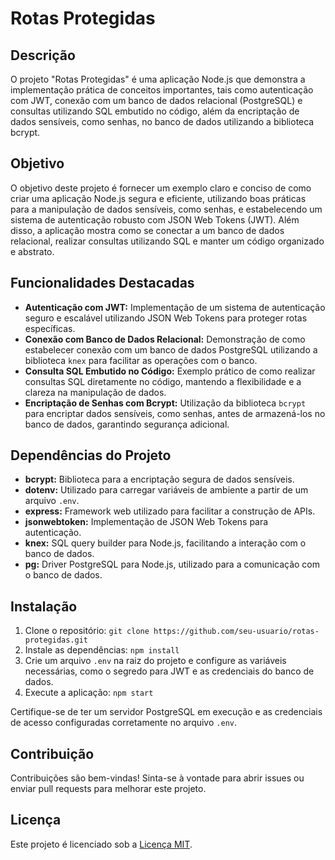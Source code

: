 # Rotas Protegidas

## Descrição
O projeto "Rotas Protegidas" é uma aplicação Node.js que demonstra a implementação prática de conceitos importantes, tais como autenticação com JWT, conexão com um banco de dados relacional (PostgreSQL) e consultas utilizando SQL embutido no código, além da encriptação de dados sensíveis, como senhas, no banco de dados utilizando a biblioteca bcrypt.

## Objetivo
O objetivo deste projeto é fornecer um exemplo claro e conciso de como criar uma aplicação Node.js segura e eficiente, utilizando boas práticas para a manipulação de dados sensíveis, como senhas, e estabelecendo um sistema de autenticação robusto com JSON Web Tokens (JWT). Além disso, a aplicação mostra como se conectar a um banco de dados relacional, realizar consultas utilizando SQL e manter um código organizado e abstrato.

## Funcionalidades Destacadas
- **Autenticação com JWT:** Implementação de um sistema de autenticação seguro e escalável utilizando JSON Web Tokens para proteger rotas específicas.
- **Conexão com Banco de Dados Relacional:** Demonstração de como estabelecer conexão com um banco de dados PostgreSQL utilizando a biblioteca `knex` para facilitar as operações com o banco.
- **Consulta SQL Embutido no Código:** Exemplo prático de como realizar consultas SQL diretamente no código, mantendo a flexibilidade e a clareza na manipulação de dados.
- **Encriptação de Senhas com Bcrypt:** Utilização da biblioteca `bcrypt` para encriptar dados sensíveis, como senhas, antes de armazená-los no banco de dados, garantindo segurança adicional.

## Dependências do Projeto
- **bcrypt:** Biblioteca para a encriptação segura de dados sensíveis.
- **dotenv:** Utilizado para carregar variáveis de ambiente a partir de um arquivo `.env`.
- **express:** Framework web utilizado para facilitar a construção de APIs.
- **jsonwebtoken:** Implementação de JSON Web Tokens para autenticação.
- **knex:** SQL query builder para Node.js, facilitando a interação com o banco de dados.
- **pg:** Driver PostgreSQL para Node.js, utilizado para a comunicação com o banco de dados.

## Instalação
1. Clone o repositório: `git clone https://github.com/seu-usuario/rotas-protegidas.git`
2. Instale as dependências: `npm install`
3. Crie um arquivo `.env` na raiz do projeto e configure as variáveis necessárias, como o segredo para JWT e as credenciais do banco de dados.
4. Execute a aplicação: `npm start`

Certifique-se de ter um servidor PostgreSQL em execução e as credenciais de acesso configuradas corretamente no arquivo `.env`.

## Contribuição
Contribuições são bem-vindas! Sinta-se à vontade para abrir issues ou enviar pull requests para melhorar este projeto.

## Licença
Este projeto é licenciado sob a [Licença MIT](LICENSE).
